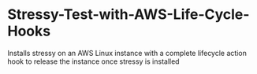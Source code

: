 # Stressy-Test-with-AWS-Life-Cycle-Hooks
Installs stressy on an AWS Linux instance with a complete lifecycle action hook to release the instance once stressy is installed
